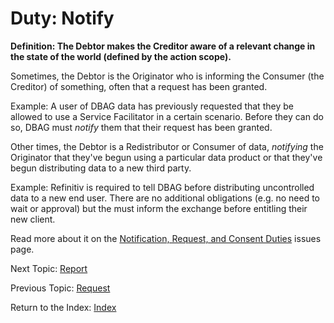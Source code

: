 # Duty: Notify

**Definition: The Debtor makes the Creditor aware of a relevant change in the state of the world (defined by the action scope).**

Sometimes, the Debtor is the Originator who is informing the Consumer (the Creditor) of something, often that a request has been granted.

Example: A user of DBAG data has previously requested that they be allowed to use a Service Facilitator in a certain scenario. Before they can do so, DBAG must *notify* them that their request has been granted.

Other times, the Debtor is a Redistributor or Consumer of data, *notifying* the Originator that they've begun using a particular data product or that they've begun distributing data to a new third party.

Example: Refinitiv is required to tell DBAG before distributing uncontrolled data to a new end user. There are no additional obligations (e.g. no need to wait or approval) but the must inform the exchange before entitling their new client.

Read more about it on the [Notification, Request, and Consent Duties](/w3c/market-data-odrl-profile/issues/6) issues page.

Next Topic: [Report](report.md)

Previous Topic: [Request](request.md)

Return to the Index: [Index](index.md)

